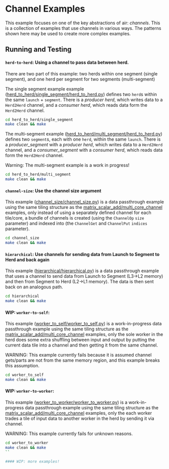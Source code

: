 # Channel Examples

This example focuses on one of the key abstractions of air: *channels*. This is a collection of examples that use channels in various ways. The patterns shown here may be used to create more complex examples.

## Running and Testing

#### ```herd-to-herd```: Using a channel to pass data between herd.

There are two part of this example: two herds within one segment (single segment), and one herd per segment for two segments (multi-segment)

The single segment example example ([herd_to_herd/single_segment/herd_to_herd.py](herd_to_herd/single_segment/herd_to_herd.py)) defines two `herd`s within the same `launch` + `segment`. There is a *producer herd*, which writes data to a `Herd2Herd` channel, and a *consumer herd*, which reads data form the `Herd2Herd` channel.

```bash
cd herd_to_herd/single_segment
make clean && make
```

The multi-segment example ([herd_to_herd/multi_segment/herd_to_herd.py](herd_to_herd/multi_segment/herd_to_herd.py)) defines two `segment`s, each with one `herd`, within the same `launch`. There is a *producer_segment* with a *producer herd*, which writes data to a `Herd2Herd` channel, and a *consumer_segment* with a *consumer herd*, which reads data form the `Herd2Herd` channel.

Warning: The multi-segment example is a work in progress!

```bash
cd herd_to_herd/multi_segment
make clean && make
```

#### ```channel-size```: Use the channel size argument

This example ([channel_size/channel_size.py](channel_size/channel_size.py)) is a data passthrough example using the same tiling structure as the [matrix_scalar_add/multi_core_channel](../matrix_scalar_add/multi_core_channel.py) examples, only instead of using a separately defined channel for each tile/core, a bundle of channels is created (using the `ChannelOp` `size` parameter) and indexed into (the `ChannelGet` and `ChannelPut` `indices` parameter).

```bash
cd channel_size
make clean && make
```

#### ```hierarchical```: Use channels for sending data from Launch to Segment to Herd and back again

This example ([hierarchical/hierarchical.py](hierarchical/hierarchical.py)) is a data passthrough example that uses a channel to send data from Launch to Segment (L3->L2 memory) and then from Segment to Herd (L2->L1 memory). The data is then sent back on an analogous path.

```bash
cd hierarchical
make clean && make
```

#### WIP: ```worker-to-self```:

This example ([worker_to_self/worker_to_self.py](worker_to_self/worker_to_self.py)) is a work-in-progress data passthrough example using the same tiling structure as the [matrix_scalar_add/multi_core_channel](../matrix_scalar_add/multi_core_channel.py) examples, only the sole worker in the herd does some extra shuffling between input and output by putting the current data tile into a channel and then getting it from the same channel.

WARNING: This example currently fails because it is assumed channel gets/parts are not from the same memory region, and this example breaks this assumption.

```bash
cd worker_to_self
make clean && make
```

#### WIP: ```worker-to-worker```:

This example ([worker_to_worker/worker_to_worker.py](worker_to_worker/worker_to_worker.py)) is a work-in-progress data passthrough example using the same tiling structure as the [matrix_scalar_add/multi_core_channel](../matrix_scalar_add/multi_core_channel.py) examples, only the each worker trades a tile of input data to another worker in the herd by sending it via channel.

WARNING: This example currently fails for unknown reasons.

```bash
cd worker_to_worker
make clean && make
``

#### WIP: more examples!

